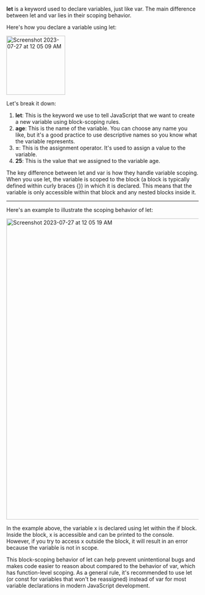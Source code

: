 **let** is a keyword used to declare variables, just like var. The main difference between let and var lies in their scoping behavior.

Here's how you declare a variable using let:

<img width="154" alt="Screenshot 2023-07-27 at 12 05 09 AM" src="https://github.com/ERA-Solutions-LLC/JavaScript-Intermediate-Assignments/assets/92329761/bb9395b3-f2d2-4fe2-8c0e-1a8c7cfd1eed">


Let's break it down:

1. **let**: This is the keyword we use to tell JavaScript that we want to create a new variable using block-scoping rules.
2. **age**: This is the name of the variable. You can choose any name you like, but it's a good practice to use descriptive names so you know what the variable represents.
3. **=**: This is the assignment operator. It's used to assign a value to the variable.
4. **25**: This is the value that we assigned to the variable age.

The key difference between let and var is how they handle variable scoping. When you use let, the variable is scoped to the block (a block is typically defined within curly braces {}) in which it is declared. This means that the variable is only accessible within that block and any nested blocks inside it.

***

Here's an example to illustrate the scoping behavior of let:

<img width="786" alt="Screenshot 2023-07-27 at 12 05 19 AM" src="https://github.com/ERA-Solutions-LLC/JavaScript-Intermediate-Assignments/assets/92329761/49d26944-d936-4aa0-9db6-643cd996bd85">


In the example above, the variable x is declared using let within the if block. Inside the block, x is accessible and can be printed to the console. However, if you try to access x outside the block, it will result in an error because the variable is not in scope.

This block-scoping behavior of let can help prevent unintentional bugs and makes code easier to reason about compared to the behavior of var, which has function-level scoping. As a general rule, it's recommended to use let (or const for variables that won't be reassigned) instead of var for most variable declarations in modern JavaScript development.